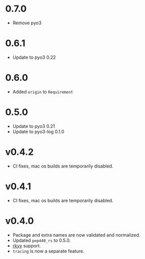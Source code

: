 # 0.7.0

- Remove pyo3

# 0.6.1

- Update to pyo3 0.22

# 0.6.0

- Added `origin` to `Requirement`

# 0.5.0

- Update to pyo3 0.21
- Update to pyo3-log 0.1.0

# v0.4.2

- CI fixes, mac os builds are temporarily disabled.

# v0.4.1

- CI fixes, mac os builds are temporarily disabled.

# v0.4.0

- Package and extra names are now validated and normalized.
- Updated `pep440_rs` to 0.5.0.
- [rkyv](https://github.com/rkyv/rkyv) support.
- `tracing` is now a separate feature.
